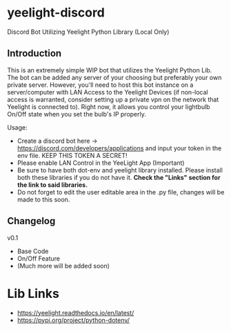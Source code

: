 # yeelight-discord
Discord Bot Utilizing Yeelight Python Library (Local Only)

## Introduction

This is an extremely simple WIP bot that utilizes the Yeelight Python Lib. The bot can be added any server of your choosing but preferably your own private server. However, you'll need to host this bot instance on a server/computer with LAN Access to the Yeelight Devices (if non-local access is warranted, consider setting up a private vpn on the network that Yeelight is connected to). Right now, it allows you control your lightbulb On/Off state when you set the bulb's IP properly.

Usage:
- Create a discord bot here -> https://discord.com/developers/applications and input your token in the env file. KEEP THIS TOKEN A SECRET! 
- Please enable LAN Control in the YeeLight App (Important)
- Be sure to have both dot-env and yeelight library installed. Please install both these libraries if you do not have it. **Check the "Links" section for the link to said libraries.**
- Do not forget to edit the user editable area in the .py file, changes will be made to this soon.

## Changelog

v0.1
- Base Code
- On/Off Feature
- (Much more will be added soon)

# Lib Links 
- https://yeelight.readthedocs.io/en/latest/
- https://pypi.org/project/python-dotenv/
